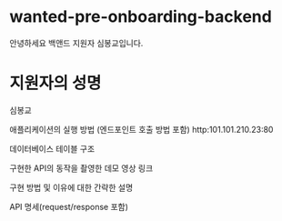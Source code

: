# wanted-pre-onboarding-backend
안녕하세요 백앤드 지원자 심봉교입니다.

# 지원자의 성명
심봉교

애플리케이션의 실행 방법 (엔드포인트 호출 방법 포함)
http:101.101.210.23:80

데이터베이스 테이블 구조


구현한 API의 동작을 촬영한 데모 영상 링크


구현 방법 및 이유에 대한 간략한 설명


API 명세(request/response 포함)

